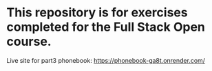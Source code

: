 # This repository is for exercises completed for the Full Stack Open course.
Live site for part3 phonebook: https://phonebook-ga8t.onrender.com/
